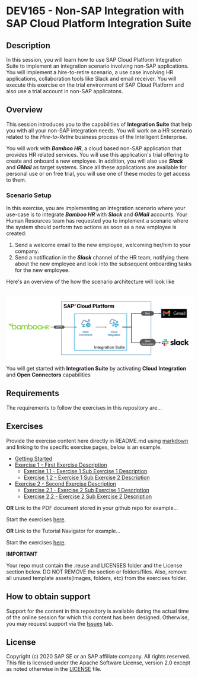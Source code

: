 # DEV165 -  Non-SAP Integration with SAP Cloud Platform Integration Suite

## Description

In this session, you will learn how to use SAP Cloud Platform Integration Suite to implement an integration scenario involving non-SAP applications. You will implement a hire-to-retire scenario, a use case involving HR applications, collaboration tools like Slack and email receiver. You will execute this exercise on the trial environment of SAP Cloud Platform and also use a trial account in non-SAP applicatons. 

## Overview

This session introduces you to the capabilities of **Integration Suite** that help you with all your non-SAP integration needs. You will work on a HR scenario related to the <em>Hire-to-Retire</em> business process of the Intelligent Enterprise. 

You will work with **<em>Bamboo HR</em>**, a cloud based non-SAP application that provides HR related services. You will use this application's trial offering to create and onboard a new employee. In addition, you will also use **<em>Slack</em>** and **<em>GMail</em>** as target systems. Since all these applications are available for personal use or on free trial, you will use one of these modes to get access to them. 

### Scenario Setup
In this exercise, you are implementing an integration scenario where your use-case is to integrate **<em>Bamboo HR</em>** with **<em>Slack</em>** and **<em>GMail</em>** accounts. Your Human Resources team has requested you to implement a scenario where the system should perform two actions as soon as a new employee is created:
1. Send a welcome email to the new employee, welcoming her/him to your company.
2. Send a notification in the **<em>Slack</em>** channel of the HR team, notifying them about the new employee and look into the subsequent onboarding tasks for the new employee. 

Here's an overview of the how the scenario architecture will look like

<br>![Scenario architecture overview](/exercises/Images/Others/scenario_sol_diagram.png)

You will get started with **Integration Suite** by activating **Cloud Integration** and **Open Connectors** capabilities 

## Requirements

The requirements to follow the exercises in this repository are...

## Exercises

Provide the exercise content here directly in README.md using [markdown](https://guides.github.com/features/mastering-markdown/) and linking to the specific exercise pages, below is an example.

- [Getting Started](exercises/ex0/)
- [Exercise 1 - First Exercise Description](exercises/ex1/)
    - [Exercise 1.1 - Exercise 1 Sub Exercise 1 Description](exercises/ex1#exercise-11-sub-exercise-1-description)
    - [Exercise 1.2 - Exercise 1 Sub Exercise 2 Description](exercises/ex1#exercise-12-sub-exercise-2-description)
- [Exercise 2 - Second Exercise Description](exercises/ex2/)
    - [Exercise 2.1 - Exercise 2 Sub Exercise 1 Description](exercises/ex2#exercise-21-sub-exercise-1-description)
    - [Exercise 2.2 - Exercise 2 Sub Exercise 2 Description](exercises/ex2#exercise-22-sub-exercise-2-description)


**OR** Link to the PDF document stored in your github repo for example...

Start the exercises [here](exercises/myPDFDoc.pdf).
    
**OR** Link to the Tutorial Navigator for example...

Start the exercises [here](https://developers.sap.com/tutorials/abap-environment-trial-onboarding.html).

**IMPORTANT**

Your repo must contain the .reuse and LICENSES folder and the License section below. DO NOT REMOVE the section or folders/files. Also, remove all unused template assets(images, folders, etc) from the exercises folder. 

## How to obtain support

Support for the content in this repository is available during the actual time of the online session for which this content has been designed. Otherwise, you may request support via the [Issues](../../issues) tab.

## License
Copyright (c) 2020 SAP SE or an SAP affiliate company. All rights reserved. This file is licensed under the Apache Software License, version 2.0 except as noted otherwise in the [LICENSE](LICENSES/Apache-2.0.txt) file.
